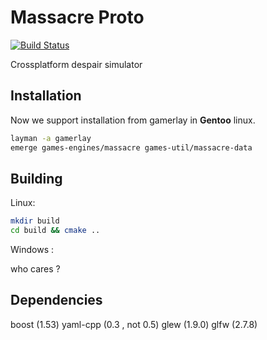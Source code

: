 Massacre Proto
==============

[![Build Status](https://travis-ci.org/Dark-Confidant/Massacre.png)](https://travis-ci.org/Dark-Confidant/Massacre)

Crossplatform despair simulator

Installation
------------

Now we support installation from gamerlay in **Gentoo** linux.

```bash
layman -a gamerlay
emerge games-engines/massacre games-util/massacre-data
```

Building
------------

Linux: 

```bash
mkdir build 
cd build && cmake ..
```

Windows : 

who cares ?

Dependencies
------------

boost (1.53)
yaml-cpp (0.3 , not 0.5)
glew (1.9.0)
glfw (2.7.8)
